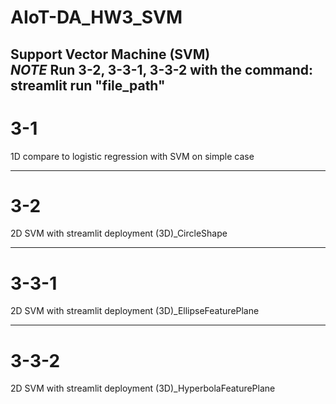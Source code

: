 # AIoT-DA_HW3_SVM
Support Vector Machine (SVM)  
*NOTE* Run 3-2, 3-3-1, 3-3-2 with the command: streamlit run "file_path"  
-----------------
# 3-1
1D compare to  logistic regression with SVM on simple case  

-----------------
# 3-2
2D SVM with streamlit deployment (3D)_CircleShape  

-----------------
# 3-3-1
2D SVM with streamlit deployment (3D)_EllipseFeaturePlane  

-----------------
# 3-3-2
2D SVM with streamlit deployment (3D)_HyperbolaFeaturePlane  
